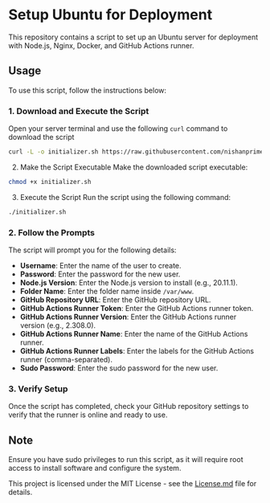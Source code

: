 # Setup Ubuntu for Deployment

This repository contains a script to set up an Ubuntu server for deployment with Node.js, Nginx, Docker, and GitHub Actions runner.

## Usage

To use this script, follow the instructions below:

### 1. Download and Execute the Script

Open your server terminal and use the following `curl` command to download the script

<!-- 1st step is to download the script -->
<!-- curl -L -o initializer.sh https://raw.githubusercontent.com/nishanprime/Setup-Ubuntu-For-Deployment/main/initializer.sh -->

```bash
curl -L -o initializer.sh https://raw.githubusercontent.com/nishanprime/Setup-Ubuntu-For-Deployment/main/initializer.sh
```

2. Make the Script Executable
Make the downloaded script executable:

```bash
chmod +x initializer.sh
```

3. Execute the Script
Run the script using the following command:

```bash
./initializer.sh
```


### 2. Follow the Prompts

The script will prompt you for the following details:

- **Username**: Enter the name of the user to create.
- **Password**: Enter the password for the new user.
- **Node.js Version**: Enter the Node.js version to install (e.g., 20.11.1).
- **Folder Name**: Enter the folder name inside `/var/www`.
- **GitHub Repository URL**: Enter the GitHub repository URL.
- **GitHub Actions Runner Token**: Enter the GitHub Actions runner token.
- **GitHub Actions Runner Version**: Enter the GitHub Actions runner version (e.g., 2.308.0).
- **GitHub Actions Runner Name**: Enter the name of the GitHub Actions runner.
- **GitHub Actions Runner Labels**: Enter the labels for the GitHub Actions runner (comma-separated).
- **Sudo Password**: Enter the sudo password for the new user.

### 3. Verify Setup

Once the script has completed, check your GitHub repository settings to verify that the runner is online and ready to use.

## Note

Ensure you have sudo privileges to run this script, as it will require root access to install software and configure the system.

This project is licensed under the MIT License - see the [License.md](License.md) file for details.